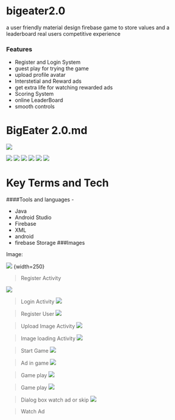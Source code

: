 # bigeater2.0
a user friendly material design firebase game to store values and a leaderboard real users competitive experience 
### Features

- Register and Login System
- guest play for trying the game
- upload profile avatar
- Interstetial and Reward ads
- get extra life for watching rewarded ads
- Scoring System
- online LeaderBoard
-	smooth controls
# BigEater 2.0.md

![](https://play-lh.googleusercontent.com/pf73akQJHIypOH-ytR9L5LezVFb841Ig8ozEkR3NtqM0aEQOcq-yvReW1fpL3tFUd35a=w240-h480-rw)

![](https://img.shields.io/github/stars/pandao/editor.md.svg) ![](https://img.shields.io/github/forks/pandao/editor.md.svg) ![](https://img.shields.io/github/tag/pandao/editor.md.svg) ![](https://img.shields.io/github/release/pandao/editor.md.svg) ![](https://img.shields.io/github/issues/pandao/editor.md.svg) ![](https://img.shields.io/bower/v/editor.md.svg)




 Key Terms and Tech
=============

####Tools and languages -

- Java
- Android Studio
- Firebase
- XML
- android
- firebase Storage
###Images

Image:

![](https://i.imgur.com/PSk5oWr.png) {width=250}

> Register Activity

![](https://i.imgur.com/5UB3Gq2.png)

> Login Activity
![](https://i.imgur.com/oA283Va.png)

> Register User
![](https://i.imgur.com/zldzfFZ.png)

> Upload Image Activity
![](https://i.imgur.com/QoOZNYN.png)

> Image loading Activity
![](https://i.imgur.com/GzSpdGg.png)

> Start Game
![](https://i.imgur.com/qkmqAEf.png)

> Ad in game
![](https://i.imgur.com/5xnVqaC.png)

> Game play
![](https://i.imgur.com/xe4PCpB.png)

> Game play
![](https://i.imgur.com/ZJhCHjp.png)

> Dialog box watch ad or skip
![](https://i.imgur.com/FgAJYj1.png)

> Watch Ad

